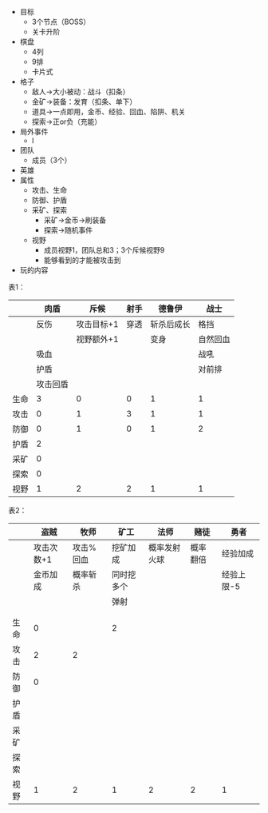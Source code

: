 - 目标
  - 3个节点（BOSS）
  - 关卡升阶
- 棋盘
  - 4列
  - 9排
  - 卡片式
- 格子
  - 敌人→大小被动：战斗（扣条）
  - 金矿→装备：发育（扣条、单下）
  - 道具→一点即用，金币、经验、回血、陷阱、机关
  - 探索→正or负（充能）
- 局外事件
  - l
- 团队
  - 成员（3个）
- 英雄
- 属性
  - 攻击、生命
  - 防御、护盾
  - 采矿、探索
    - 采矿→金币→刷装备
    - 探索→随机事件
  - 视野
    - 成员视野1，团队总和3；3个斥候视野9
    - 能够看到的才能被攻击到
- 玩的内容

表1：

|      | 肉盾     | 斥候       | 射手 | 德鲁伊     | 战士     |
| ---- | -------- | ---------- | ---- | ---------- | -------- |
|      | 反伤     | 攻击目标+1 | 穿透 | 斩杀后成长 | 格挡     |
|      |          | 视野额外+1 |      | 变身       | 自然回血 |
|      | 吸血     |            |      |            | 战吼     |
|      | 护盾     |            |      |            | 对前排   |
|      | 攻击回盾 |            |      |            |          |
| 生命 | 3        | 0          | 0    | 1          | 1        |
| 攻击 | 0        | 1          | 3    | 1          | 1        |
| 防御 | 0        | 1          | 0    | 1          | 2        |
| 护盾 | 2        |            |      |            |          |
| 采矿 | 0        |            |      |            |          |
| 探索 | 0        |            |      |            |          |
| 视野 | 1        | 2          | 2    | 1          | 1        |

表2：

|      | 盗贼       | 牧师      | 矿工       | 法师         | 赌徒     | 勇者       |
| ---- | ---------- | --------- | ---------- | ------------ | -------- | ---------- |
|      | 攻击次数+1 | 攻击%回血 | 挖矿加成   | 概率发射火球 | 概率翻倍 | 经验加成   |
|      | 金币加成   | 概率斩杀  | 同时挖多个 |              |          | 经验上限-5 |
|      |            |           | 弹射       |              |          |            |
|      |            |           |            |              |          |            |
|      |            |           |            |              |          |            |
| 生命 | 0          |           | 2          |              |          |            |
| 攻击 | 2          | 2         |            |              |          |            |
| 防御 | 0          |           |            |              |          |            |
| 护盾 |            |           |            |              |          |            |
| 采矿 |            |           |            |              |          |            |
| 探索 |            |           |            |              |          |            |
| 视野 | 1          | 2         | 1          | 2            | 2        | 1          |